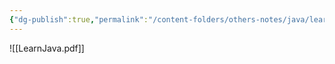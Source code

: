 ```yaml
---
{"dg-publish":true,"permalink":"/content-folders/others-notes/java/learn-java/","title":"LearnJava.pdf"}
---
```



![[LearnJava.pdf]]
